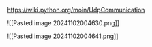 https://wiki.python.org/moin/UdpCommunication


![[Pasted image 20241102004630.png]]

![[Pasted image 20241102004641.png]]
